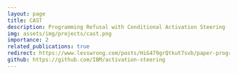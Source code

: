 ```yaml
---
layout: page
title: CAST
description: Programming Refusal with Conditional Activation Steering
img: assets/img/projects/cast.png
importance: 2
related_publications: true
redirect: https://www.lesswrong.com/posts/HiG479grQtkut7svb/paper-programming-refusal-with-conditional-activation
github: https://github.com/IBM/activation-steering
---
```

